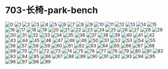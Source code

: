 # 703-长椅-park-bench

![0](0.jpg) ![1](1.jpg) ![2](2.jpg) ![3](3.jpg) ![4](4.jpg) ![5](5.jpg) ![6](6.jpg) ![7](7.jpg) ![8](8.jpg) ![9](9.jpg) ![10](10.jpg) ![11](11.jpg) ![12](12.jpg) ![13](13.jpg) ![14](14.jpg) ![15](15.jpg) ![16](16.jpg) ![17](17.jpg) ![18](18.jpg) ![19](19.jpg) ![20](20.jpg) ![21](21.jpg) ![22](22.jpg) ![23](23.jpg) ![24](24.jpg) ![25](25.jpg) ![26](26.jpg) ![27](27.jpg) ![28](28.jpg) ![29](29.jpg) ![30](30.jpg) ![31](31.jpg) ![32](32.jpg) ![33](33.jpg) ![34](34.jpg) ![35](35.jpg) ![36](36.jpg) ![37](37.jpg) ![38](38.jpg) ![39](39.jpg) ![40](40.jpg) ![41](41.jpg) ![42](42.jpg) ![43](43.jpg) ![44](44.jpg) ![45](45.jpg) ![46](46.jpg) ![47](47.jpg) ![48](48.jpg) ![49](49.jpg) ![50](50.jpg) ![51](51.jpg) ![52](52.jpg) ![53](53.jpg) ![54](54.jpg) ![55](55.jpg) ![56](56.jpg) ![57](57.jpg) ![58](58.jpg) ![59](59.jpg) ![60](60.jpg) ![61](61.jpg) ![62](62.jpg) ![63](63.jpg) ![64](64.jpg) ![65](65.jpg) ![66](66.jpg) ![67](67.jpg) ![68](68.jpg) ![69](69.jpg) ![70](70.jpg) ![71](71.jpg) ![72](72.jpg) ![73](73.jpg) ![74](74.jpg) ![75](75.jpg) ![76](76.jpg) ![77](77.jpg) ![78](78.jpg) ![79](79.jpg) ![80](80.jpg) ![81](81.jpg) ![82](82.jpg) ![83](83.jpg) ![84](84.jpg) ![85](85.jpg) ![86](86.jpg) ![87](87.jpg) ![88](88.jpg) ![89](89.jpg) ![90](90.jpg) ![91](91.jpg) ![92](92.jpg) ![93](93.jpg) ![94](94.jpg) ![95](95.jpg) ![96](96.jpg) ![97](97.jpg) ![98](98.jpg) ![99](99.jpg)

